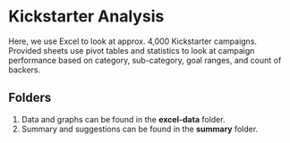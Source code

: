 # Kickstarter Analysis
Here, we use Excel to look at approx. 4,000 Kickstarter campaigns. Provided sheets use pivot tables and statistics to look at campaign performance based on category, sub-category, goal ranges, and count of backers. 
## Folders
1. Data and graphs can be found in the **excel-data** folder. 
2. Summary and suggestions can be found in the **summary** folder.